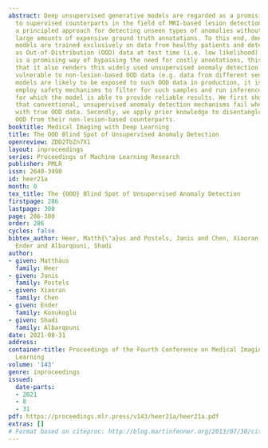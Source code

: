 ```yaml
---
abstract: Deep unsupervised generative models are regarded as a promising alternative
  to supervised counterparts in the field of MRI-based lesion detection. They denote
  a principled approach for detecting unseen types of anomalies without relying on
  large amounts of expensive ground truth annotations. To this end, deep generative
  models are trained exclusively on data from healthy patients and detect lesions
  as Out-of-Distribution (OOD) data at test time (i.e. low likelihood). While this
  is a promising way of bypassing the need for costly annotations, this work demonstrates
  that it also renders this widely used unsupervised anomaly detection approach particularly
  vulnerable to non-lesion-based OOD data (e.g. data from different sensors). Since
  models are likely to be exposed to such OOD data in production, it is crucial to
  employ safety mechanisms to filter for such samples and run inference only on input
  for which the model is able to provide reliable results. We first show extensively
  that conventional, unsupervised anomaly detection mechanisms fail when being presented
  with true OOD data. Secondly, we apply prior knowledge to disentangle lesion-based
  OOD from their non-lesion-based counterparts.
booktitle: Medical Imaging with Deep Learning
title: The OOD Blind Spot of Unsupervised Anomaly Detection
openreview: ZDD2TbZn7X1
layout: inproceedings
series: Proceedings of Machine Learning Research
publisher: PMLR
issn: 2640-3498
id: heer21a
month: 0
tex_title: The {OOD} Blind Spot of Unsupervised Anomaly Detection
firstpage: 286
lastpage: 300
page: 286-300
order: 286
cycles: false
bibtex_author: Heer, Matth{\"a}us and Postels, Janis and Chen, Xiaoran and Konukoglu,
  Ender and Albarqouni, Shadi
author:
- given: Matthäus
  family: Heer
- given: Janis
  family: Postels
- given: Xiaoran
  family: Chen
- given: Ender
  family: Konukoglu
- given: Shadi
  family: Albarqouni
date: 2021-08-31
address:
container-title: Proceedings of the Fourth Conference on Medical Imaging with Deep
  Learning
volume: '143'
genre: inproceedings
issued:
  date-parts:
  - 2021
  - 8
  - 31
pdf: https://proceedings.mlr.press/v143/heer21a/heer21a.pdf
extras: []
# Format based on citeproc: http://blog.martinfenner.org/2013/07/30/citeproc-yaml-for-bibliographies/
---
```

